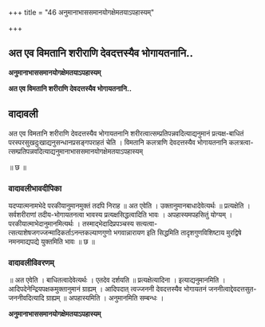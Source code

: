 +++
title = "46 अनुमानाभाससमानयोगक्षेमतयाऽपहास्यम्"

+++


## अत एव विमतानि शरीराणि देवदत्तस्यैव भोगायतनानि..

**अनुमानाभाससमानयोगक्षेमतयाऽपहास्यम्**

**अत एव विमतानि शरीराणि देवदत्तस्यैव भोगायतनानि..**

## **वादावली**

अत एव विमतानि शरीराणि देवदत्तस्यैव भोगायतनानि शरीरत्वात्सम्प्रतिपन्नवदित्याद्यनुमानं प्रत्यक्ष-बाधितं परस्परसुखदुःखाद्यनुसन्धानप्रसङ्गपराहतं चेति । विमतानि कलत्राणि देवदत्तस्यैव भोगायतनानि कलत्रत्वा-त्सम्प्रतिपन्नवदित्याद्यनुमानाभाससमानयोगक्षेमतयाऽपहास्यम्

॥ छ ॥

### **वादावलीभावदीपिका**

यदप्यात्मनामभेदे परकीयानुमानमुक्तं तदपि निराह ॥ अत एवेति । उक्तानुमानबाधादेवेत्यर्थः ॥ प्रत्यक्षेति । सर्वशरीराणां तदीय-भोगायतनत्वा भावस्य प्रत्यक्षसिद्धत्वादिति भावः । अपहास्यमपहसितुं योग्यम् । परकीयात्माभेदानुमानमित्यर्थः । तस्माद्भेदादिप्रपञ्चस्य सत्यत्वा-त्सत्याशेषजगज्जन्मादिकर्ताऽनन्तकल्याणगुणो भगवान्नारायण इति सिद्धमिति तादृशगुणविशिष्टाय मुरद्विषे नमनमाद्यपद्ये युक्तमिति भावः ॥ छ ॥

### **वादावलीविवरणम्**

॥ अत एवेति । बाधितत्वादेवेत्यर्थः । एतदेव दर्शयति ॥ प्रत्यक्षेत्यादिना । इत्याद्यनुमानमिति । आदिपदेनेन्द्रियपक्षकमुक्तानुमानं ग्राह्यम् । आदिपदात् त्वज्जननी देवदत्तस्यैव भोगायतनं जननीत्वाद्देवदत्तसुत-जननीवदित्यादि ग्राह्यम् ॥ अपहास्यमिति । अनुमानमिति सम्बन्धः ।

**अनुमानाभाससमानयोगक्षेमतयाऽपहास्यम्**

